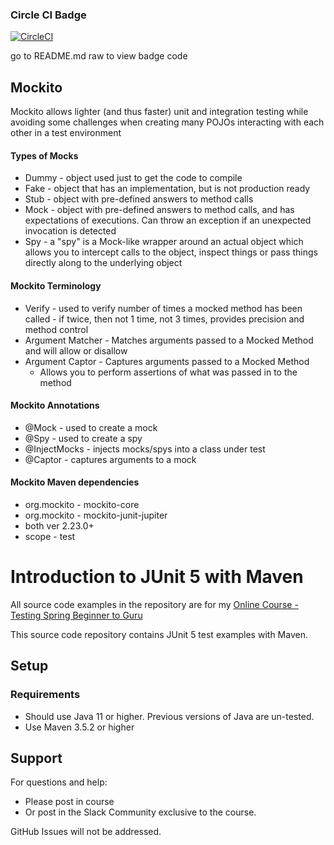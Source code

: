 ### Circle CI Badge
[![CircleCI](https://circleci.com/gh/kawgh1/testing-java-junit5.svg?style=svg)](https://circleci.com/gh/kawgh1/testing-java-junit5)

go to README.md raw to view badge code


## Mockito
Mockito allows lighter (and thus faster) unit and integration testing while avoiding
some challenges when creating many POJOs interacting with each other in a test environment

#### Types of Mocks
- Dummy - object used just to get the code to compile
- Fake - object that has an implementation, but is not production ready
- Stub - object with pre-defined answers to method calls
- Mock - object with pre-defined answers to method calls, and has expectations of executions. Can throw an exception if an unexpected invocation is detected
- Spy - a "spy" is a Mock-like wrapper around an actual object which allows you to intercept calls to the object, inspect things or pass things directly along to the underlying object 


#### Mockito Terminology
- Verify - used to verify number of times a mocked method has been called - if twice, then not 1 time, not 3 times, provides precision and method control
- Argument Matcher - Matches arguments passed to a Mocked Method and will allow or disallow
- Argument Captor - Captures arguments passed to a Mocked Method
    - Allows you to perform assertions of what was passed in to the method
    
    
#### Mockito Annotations
- @Mock - used to create a mock
- @Spy - used to create a spy
- @InjectMocks - injects mocks/spys into a class under test
- @Captor - captures arguments to a mock


#### Mockito Maven dependencies
- org.mockito - mockito-core
- org.mockito - mockito-junit-jupiter
- both ver 2.23.0+
- scope - test


# Introduction to JUnit 5 with Maven

All source code examples in the repository are for my [Online Course - Testing Spring Beginner to Guru](https://www.udemy.com/testing-spring-boot-beginner-to-guru/?couponCode=GITHUB_REPO)

This source code repository contains JUnit 5 test examples with Maven.

## Setup
### Requirements
* Should use Java 11 or higher. Previous versions of Java are un-tested.
* Use Maven 3.5.2 or higher

## Support
For questions and help:
* Please post in course
* Or post in the Slack Community exclusive to the course.

GitHub Issues will not be addressed.
